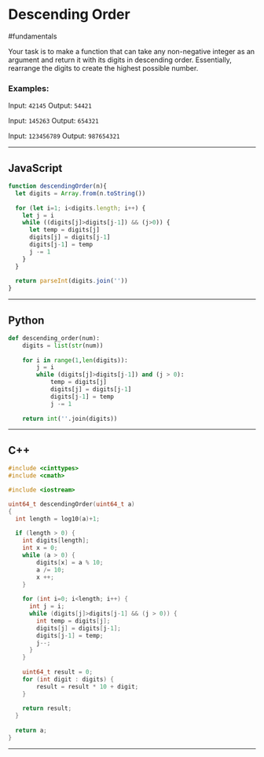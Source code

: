 # Descending Order

#fundamentals 

Your task is to make a function that can take any non-negative integer as an argument and return it with its digits in descending order. Essentially, rearrange the digits to create the highest possible number.

### Examples:

Input: `42145` Output: `54421`

Input: `145263` Output: `654321`

Input: `123456789` Output: `987654321`

---
## JavaScript

```javascript
function descendingOrder(n){
  let digits = Array.from(n.toString())
  
  for (let i=1; i<digits.length; i++) {
    let j = i
    while ((digits[j]>digits[j-1]) && (j>0)) {
      let temp = digits[j]
      digits[j] = digits[j-1]
      digits[j-1] = temp
      j -= 1
    }
  }
  
  return parseInt(digits.join(''))
}
```

---
## Python

```python
def descending_order(num):
    digits = list(str(num))
    
    for i in range(1,len(digits)):
        j = i
        while (digits[j]>digits[j-1]) and (j > 0):
            temp = digits[j]
            digits[j] = digits[j-1]
            digits[j-1] = temp
            j -= 1
    
    return int(''.join(digits))
```

---
## C++

```c++
#include <cinttypes>
#include <cmath>

#include <iostream>

uint64_t descendingOrder(uint64_t a)
{
  int length = log10(a)+1;
  
  if (length > 0) {
    int digits[length];
    int x = 0;
    while (a > 0) {
        digits[x] = a % 10;
        a /= 10;
        x ++;
    }
    
    for (int i=0; i<length; i++) {
      int j = i;
      while (digits[j]>digits[j-1] && (j > 0)) {
        int temp = digits[j];
        digits[j] = digits[j-1];
        digits[j-1] = temp;
        j--;
      }
    }
    
    uint64_t result = 0;
    for (int digit : digits) {
        result = result * 10 + digit;
    }
    
    return result;
  }
  
  return a;
}
```

---

